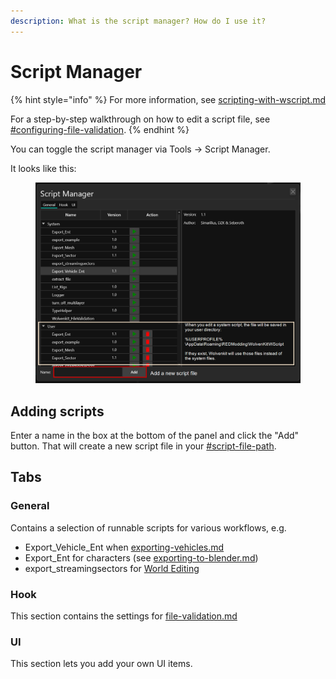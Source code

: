 ```yaml
---
description: What is the script manager? How do I use it?
---
```


# Script Manager

{% hint style="info" %}
For more information, see [scripting-with-wscript.md](../usage/scripting-with-wscript.md "mention")

For a step-by-step walkthrough on how to edit a script file, see [#configuring-file-validation](../file-validation.md#configuring-file-validation "mention").
{% endhint %}

You can toggle the script manager via Tools -> Script Manager.&#x20;

It looks like this:

<figure><img src="../../.gitbook/assets/wolvenkit_script_manager.png" alt=""><figcaption></figcaption></figure>

## Adding scripts

Enter a name in the box at the bottom of the panel and click the "Add" button. That will create a new script file in your [#script-file-path](../usage/scripting-with-wscript.md#script-file-path "mention").

## Tabs

### General

Contains a selection of runnable scripts for various workflows, e.g.

* Export\_Vehicle\_Ent when [exporting-vehicles.md](../../modding-community/exporting-vehicles.md "mention")
* Export\_Ent for characters (see [exporting-to-blender.md](../../guides/modding-community/exporting-to-blender.md "mention"))
* export\_streamingsectors for [World Editing](https://app.gitbook.com/s/4gzcGtLrr90pVjAWVdTc/for-mod-creators/modding-guides/world-editing "mention")

### Hook

This section contains the settings for [file-validation.md](../file-validation.md "mention")

### UI

This section lets you add your own UI items.
